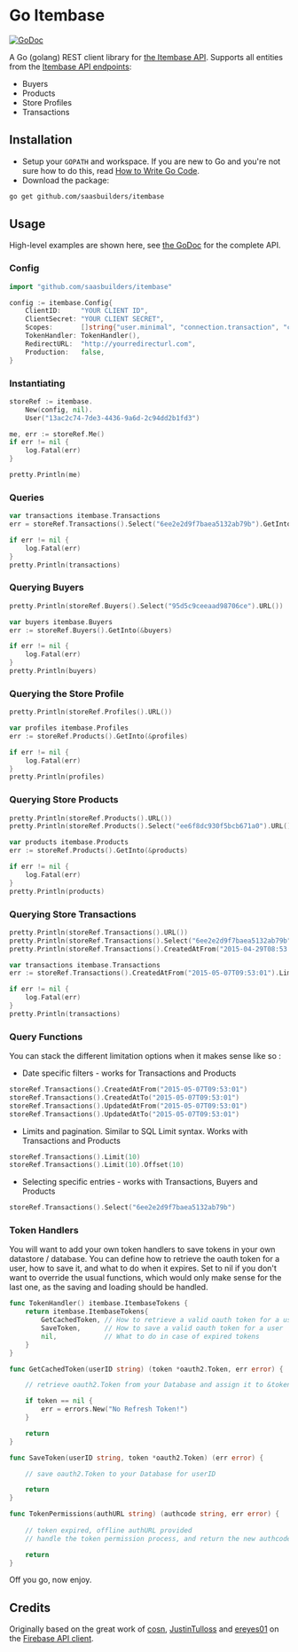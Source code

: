 Go Itembase
===========

[![GoDoc][godoc-badge]][godoc]

A Go (golang) REST client library for [the Itembase API]. Supports all entities
from the [Itembase API endpoints]:

  - Buyers
  - Products
  - Store Profiles
  - Transactions

[the Itembase API]: http://business.itembase.com/connect
[Itembase API endpoints]: http://sandbox.api.itembase.io/swagger-ui/index.html

Installation
------------

- Setup your `GOPATH` and workspace. If you are new to Go and you're not sure how
  to do this, read [How to Write Go Code](https://golang.org/doc/code.html).
- Download the package:
```sh
go get github.com/saasbuilders/itembase
```

Usage
-----

High-level examples are shown here, see [the GoDoc][godoc] for the complete API.

### Config

```go
import "github.com/saasbuilders/itembase"

config := itembase.Config{
	ClientID:     "YOUR CLIENT ID",
	ClientSecret: "YOUR CLIENT SECRET",
	Scopes:       []string{"user.minimal", "connection.transaction", "connection.product", "connection.profile", "connection.buyer"},
	TokenHandler: TokenHandler(),
	RedirectURL:  "http://yourredirecturl.com",
	Production:   false,
}
```

### Instantiating

```go
storeRef := itembase.
	New(config, nil).
	User("13ac2c74-7de3-4436-9a6d-2c94dd2b1fd3")

me, err := storeRef.Me()
if err != nil {
	log.Fatal(err)
}

pretty.Println(me)
```

### Queries

```go
var transactions itembase.Transactions
err = storeRef.Transactions().Select("6ee2e2d9f7baea5132ab79b").GetInto(&transactions)

if err != nil {
	log.Fatal(err)
}
pretty.Println(transactions)
```

### Querying Buyers

```go
pretty.Println(storeRef.Buyers().Select("95d5c9ceeaad98706ce").URL())

var buyers itembase.Buyers
err := storeRef.Buyers().GetInto(&buyers)

if err != nil {
	log.Fatal(err)
}
pretty.Println(buyers)
```

### Querying the Store Profile

```go
pretty.Println(storeRef.Profiles().URL())

var profiles itembase.Profiles
err := storeRef.Products().GetInto(&profiles)

if err != nil {
	log.Fatal(err)
}
pretty.Println(profiles)
```

### Querying Store Products

```go
pretty.Println(storeRef.Products().URL())
pretty.Println(storeRef.Products().Select("ee6f8dc930f5bcb671a0").URL())

var products itembase.Products
err := storeRef.Products().GetInto(&products)

if err != nil {
	log.Fatal(err)
}
pretty.Println(products)

```

### Querying Store Transactions

```go
pretty.Println(storeRef.Transactions().URL())
pretty.Println(storeRef.Transactions().Select("6ee2e2d9f7baea5132ab79b").URL())
pretty.Println(storeRef.Transactions().CreatedAtFrom("2015-04-29T08:53:01.738+0200").Limit(2).Offset(6).URL())

var transactions itembase.Transactions
err := storeRef.Transactions().CreatedAtFrom("2015-05-07T09:53:01").Limit(3).Offset(6).GetInto(&transactions)

if err != nil {
	log.Fatal(err)
}
pretty.Println(transactions)

```

### Query Functions

You can stack the different limitation options when it makes sense like so :

- Date specific filters - works for Transactions and Products
```go
storeRef.Transactions().CreatedAtFrom("2015-05-07T09:53:01")
storeRef.Transactions().CreatedAtTo("2015-05-07T09:53:01")
storeRef.Transactions().UpdatedAtFrom("2015-05-07T09:53:01")
storeRef.Transactions().UpdatedAtTo("2015-05-07T09:53:01")
```

- Limits and pagination. Similar to SQL Limit syntax. Works with Transactions and Products
```go
storeRef.Transactions().Limit(10)
storeRef.Transactions().Limit(10).Offset(10)
```

- Selecting specific entries - works with Transactions, Buyers and Products
```go
storeRef.Transactions().Select("6ee2e2d9f7baea5132ab79b")
```

### Token Handlers

You will want to add your own token handlers to save tokens in your own datastore / database. You can define how to retrieve the oauth token for a user, how to save it, and what to do when it expires. Set to nil if you don't want to override the usual functions, which would only make sense for the last one, as the saving and loading should be handled.

```go
func TokenHandler() itembase.ItembaseTokens {
	return itembase.ItembaseTokens{
		GetCachedToken, // How to retrieve a valid oauth token for a user
		SaveToken,      // How to save a valid oauth token for a user
		nil,            // What to do in case of expired tokens
	}
}

func GetCachedToken(userID string) (token *oauth2.Token, err error) {

	// retrieve oauth2.Token from your Database and assign it to &token

	if token == nil {
		err = errors.New("No Refresh Token!")
	}

	return
}

func SaveToken(userID string, token *oauth2.Token) (err error) {

	// save oauth2.Token to your Database for userID

	return
}

func TokenPermissions(authURL string) (authcode string, err error) {
	
	// token expired, offline authURL provided
	// handle the token permission process, and return the new authcode

	return
}

```

Off you go, now enjoy.

Credits
-------

Originally based on the great work of [cosn], [JustinTulloss] and [ereyes01] on
the [Firebase API client].

[cosn]: https://github.com/cosn
[JustinTulloss]: https://github.com/JustinTulloss
[ereyes01]: https://github.com/ereyes01
[Firebase API client]: https://github.com/ereyes01/firebase

[godoc-badge]: http://img.shields.io/badge/godoc-reference-blue.svg?style=flat
[godoc]: https://godoc.org/github.com/saasbuilders/itembase
